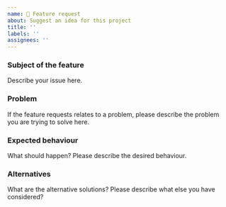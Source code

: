 ```yaml
---
name: 🚀 Feature request
about: Suggest an idea for this project
title: ''
labels: ''
assignees: ''
---
```


<!--
感谢您提出使这个项目更好的想法！
请尽可能填写以下模板。

Thank you for suggesting an idea to make this project better!
Please fill in as much of the template below as you’re able.

-->

### Subject of the feature

Describe your issue here.

### Problem

If the feature requests relates to a problem, please describe the problem you are trying to solve
here.

### Expected behaviour

What should happen? Please describe the desired behaviour.

### Alternatives

What are the alternative solutions? Please describe what else you have considered?
